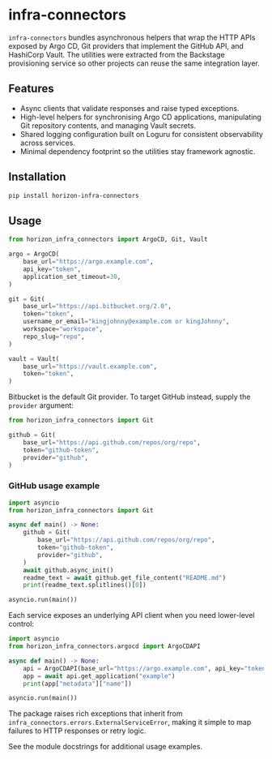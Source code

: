 # infra-connectors

`infra-connectors` bundles asynchronous helpers that wrap the HTTP APIs exposed by Argo CD, Git providers that implement the GitHub API, and HashiCorp Vault. The utilities were extracted from the Backstage provisioning service so other projects can reuse the same integration layer.

## Features

- Async clients that validate responses and raise typed exceptions.
- High-level helpers for synchronising Argo CD applications, manipulating Git repository contents, and managing Vault secrets.
- Shared logging configuration built on Loguru for consistent observability across services.
- Minimal dependency footprint so the utilities stay framework agnostic.

## Installation

```bash
pip install horizon-infra-connectors
```

## Usage

```python
from horizon_infra_connectors import ArgoCD, Git, Vault

argo = ArgoCD(
    base_url="https://argo.example.com",
    api_key="token",
    application_set_timeout=30,
)

git = Git(
    base_url="https://api.bitbucket.org/2.0",
    token="token",
    username_or_email="kingjohnny@example.com or kingJohnny",
    workspace="workspace",
    repo_slug="repo",
)

vault = Vault(
    base_url="https://vault.example.com",
    token="token",
)
```

Bitbucket is the default Git provider. To target GitHub instead, supply the `provider` argument:

```python
from horizon_infra_connectors import Git

github = Git(
    base_url="https://api.github.com/repos/org/repo",
    token="github-token",
    provider="github",
)
```

### GitHub usage example

```python
import asyncio
from horizon_infra_connectors import Git

async def main() -> None:
    github = Git(
        base_url="https://api.github.com/repos/org/repo",
        token="github-token",
        provider="github",
    )
    await github.async_init()
    readme_text = await github.get_file_content("README.md")
    print(readme_text.splitlines()[0])

asyncio.run(main())
```

Each service exposes an underlying API client when you need lower-level control:

```python
import asyncio
from horizon_infra_connectors.argocd import ArgoCDAPI

async def main() -> None:
    api = ArgoCDAPI(base_url="https://argo.example.com", api_key="token")
    app = await api.get_application("example")
    print(app["metadata"]["name"])

asyncio.run(main())
```

The package raises rich exceptions that inherit from `infra_connectors.errors.ExternalServiceError`, making it simple to map failures to HTTP responses or retry logic.

See the module docstrings for additional usage examples.
